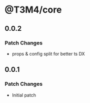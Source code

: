 # @T3M4/core

## 0.0.2

### Patch Changes

- props & config split for better ts DX

## 0.0.1

### Patch Changes

- Initial patch
